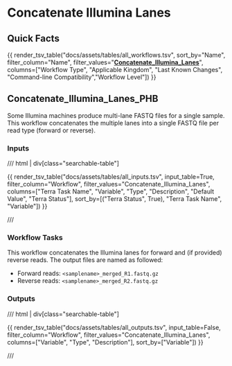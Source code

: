 # Concatenate Illumina Lanes

## Quick Facts

{{ render_tsv_table("docs/assets/tables/all_workflows.tsv", sort_by="Name", filter_column="Name", filter_values="[**Concatenate_Illumina_Lanes**](../workflows/standalone/concatenate_illumina_lanes.md)", columns=["Workflow Type", "Applicable Kingdom", "Last Known Changes", "Command-line Compatibility","Workflow Level"]) }}

## Concatenate_Illumina_Lanes_PHB

Some Illumina machines produce multi-lane FASTQ files for a single sample. This workflow concatenates the multiple lanes into a single FASTQ file per read type (forward or reverse).

### Inputs

/// html | div[class="searchable-table"]

{{ render_tsv_table("docs/assets/tables/all_inputs.tsv", input_table=True, filter_column="Workflow", filter_values="Concatenate_Illumina_Lanes", columns=["Terra Task Name", "Variable", "Type", "Description", "Default Value", "Terra Status"], sort_by=[("Terra Status", True), "Terra Task Name", "Variable"]) }}

///

### Workflow Tasks

This workflow concatenates the Illumina lanes for forward and (if provided) reverse reads. The output files are named as followed:

- Forward reads: `<samplename>_merged_R1.fastq.gz`
- Reverse reads: `<samplename>_merged_R2.fastq.gz`

### Outputs

/// html | div[class="searchable-table"]

{{ render_tsv_table("docs/assets/tables/all_outputs.tsv", input_table=False, filter_column="Workflow", filter_values="Concatenate_Illumina_Lanes", columns=["Variable", "Type", "Description"], sort_by=["Variable"]) }}

///
